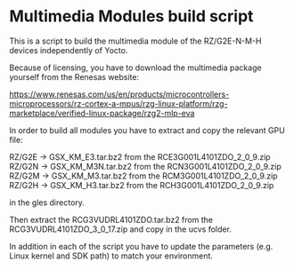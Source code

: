 # Multimedia Modules build script

This is a script to build the multimedia module of the RZ/G2E-N-M-H devices independently of Yocto.

Because of licensing, you have to download the multimedia package yourself from the Renesas website:

https://www.renesas.com/us/en/products/microcontrollers-microprocessors/rz-cortex-a-mpus/rzg-linux-platform/rzg-marketplace/verified-linux-package/rzg2-mlp-eva

In order to build all modules you have to extract and copy the relevant GPU file:

 RZ/G2E -> GSX_KM_E3.tar.bz2 from the RCE3G001L4101ZDO_2_0_9.zip
 RZ/G2N -> GSX_KM_M3N.tar.bz2 from the RCN3G001L4101ZDO_2_0_9.zip
 RZ/G2M -> GSX_KM_M3.tar.bz2 from the RCM3G001L4101ZDO_2_0_9.zip
 RZ/G2H -> GSX_KM_H3.tar.bz2 from the RCH3G001L4101ZDO_2_0_9.zip

in the gles directory.

Then extract the RCG3VUDRL4101ZDO.tar.bz2 from the RCG3VUDRL4101ZDO_3_0_17.zip and copy in the ucvs folder.

In addition in each of the script you have to update the parameters (e.g. Linux kernel and SDK path) to match your environment.
